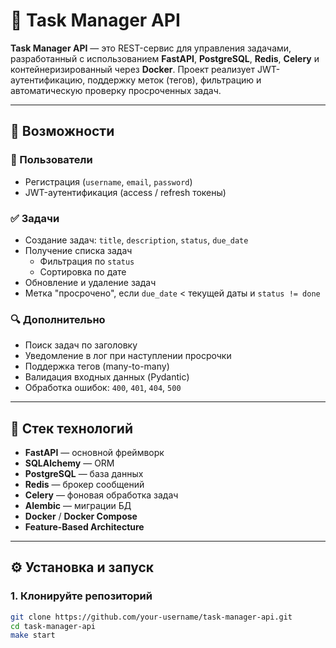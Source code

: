 # 📝 Task Manager API

**Task Manager API** — это REST-сервис для управления задачами, разработанный с использованием **FastAPI**, **PostgreSQL**, **Redis**, **Celery** и контейнеризированный через **Docker**. Проект реализует JWT-аутентификацию, поддержку меток (тегов), фильтрацию и автоматическую проверку просроченных задач.

---

## 🚀 Возможности

### 👤 Пользователи

- Регистрация (`username`, `email`, `password`)
- JWT-аутентификация (access / refresh токены)

### ✅ Задачи

- Создание задач: `title`, `description`, `status`, `due_date`
- Получение списка задач
  - Фильтрация по `status`
  - Сортировка по дате
- Обновление и удаление задач
- Метка "просрочено", если `due_date` < текущей даты и `status != done`

### 🔍 Дополнительно

- Поиск задач по заголовку
- Уведомление в лог при наступлении просрочки
- Поддержка тегов (many-to-many)
- Валидация входных данных (Pydantic)
- Обработка ошибок: `400`, `401`, `404`, `500`

---

## 🧱 Стек технологий

- **FastAPI** — основной фреймворк
- **SQLAlchemy** — ORM
- **PostgreSQL** — база данных
- **Redis** — брокер сообщений
- **Celery** — фоновая обработка задач
- **Alembic** — миграции БД
- **Docker** / **Docker Compose**
- **Feature-Based Architecture**

---

## ⚙️ Установка и запуск

### 1. Клонируйте репозиторий

```bash
git clone https://github.com/your-username/task-manager-api.git
cd task-manager-api
make start 